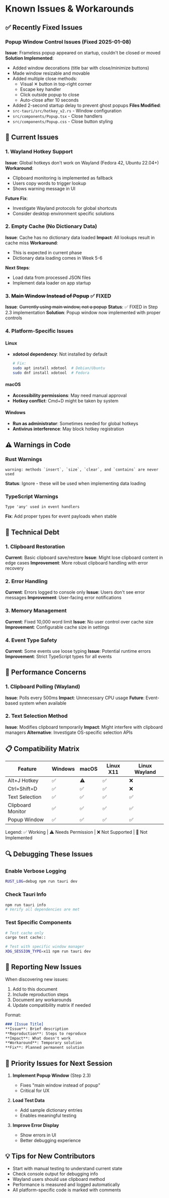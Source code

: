# Known Issues & Workarounds

## ✅ Recently Fixed Issues

### Popup Window Control Issues (Fixed 2025-01-08)
**Issue**: Frameless popup appeared on startup, couldn't be closed or moved
**Solution Implemented**:
- Added window decorations (title bar with close/minimize buttons)
- Made window resizable and movable
- Added multiple close methods:
  - Visual ✕ button in top-right corner
  - Escape key handler
  - Click outside popup to close
  - Auto-close after 10 seconds
- Added 2-second startup delay to prevent ghost popups
**Files Modified**:
- `src-tauri/src/hotkey_v2.rs` - Window configuration
- `src/components/Popup.tsx` - Close handlers
- `src/components/Popup.css` - Close button styling

## 🐛 Current Issues

### 1. Wayland Hotkey Support
**Issue**: Global hotkeys don't work on Wayland (Fedora 42, Ubuntu 22.04+)
**Workaround**: 
- Clipboard monitoring is implemented as fallback
- Users copy words to trigger lookup
- Shows warning message in UI

**Future Fix**: 
- Investigate Wayland protocols for global shortcuts
- Consider desktop environment specific solutions

### 2. Empty Cache (No Dictionary Data)
**Issue**: Cache has no dictionary data loaded
**Impact**: All lookups result in cache miss
**Workaround**: 
- This is expected in current phase
- Dictionary data loading comes in Week 5-6

**Next Steps**:
- Load data from processed JSON files
- Implement data loader on app startup

### 3. ~~Main Window Instead of Popup~~ ✅ FIXED
**Issue**: ~~Currently using main window, not a popup~~
**Status**: ✅ FIXED in Step 2.3 implementation
**Solution**: Popup window now implemented with proper controls

### 4. Platform-Specific Issues

#### Linux
- **xdotool dependency**: Not installed by default
  ```bash
  # Fix:
  sudo apt install xdotool  # Debian/Ubuntu
  sudo dnf install xdotool  # Fedora
  ```

#### macOS
- **Accessibility permissions**: May need manual approval
- **Hotkey conflict**: Cmd+D might be taken by system

#### Windows
- **Run as administrator**: Sometimes needed for global hotkeys
- **Antivirus interference**: May block hotkey registration

## ⚠️ Warnings in Code

### Rust Warnings
```
warning: methods `insert`, `size`, `clear`, and `contains` are never used
```
**Status**: Ignore - these will be used when implementing data loading

### TypeScript Warnings
```
Type 'any' used in event handlers
```
**Fix**: Add proper types for event payloads when stable

## 🔧 Technical Debt

### 1. Clipboard Restoration
**Current**: Basic clipboard save/restore
**Issue**: Might lose clipboard content in edge cases
**Improvement**: More robust clipboard handling with error recovery

### 2. Error Handling
**Current**: Errors logged to console only
**Issue**: Users don't see error messages
**Improvement**: User-facing error notifications

### 3. Memory Management
**Current**: Fixed 10,000 word limit
**Issue**: No user control over cache size
**Improvement**: Configurable cache size in settings

### 4. Event Type Safety
**Current**: Some events use loose typing
**Issue**: Potential runtime errors
**Improvement**: Strict TypeScript types for all events

## 🚨 Performance Concerns

### 1. Clipboard Polling (Wayland)
**Issue**: Polls every 500ms
**Impact**: Unnecessary CPU usage
**Future**: Event-based system when available

### 2. Text Selection Method
**Issue**: Modifies clipboard temporarily
**Impact**: Might interfere with clipboard managers
**Alternative**: Investigate OS-specific selection APIs

## 📋 Compatibility Matrix

| Feature | Windows | macOS | Linux X11 | Linux Wayland |
|---------|---------|--------|-----------|---------------|
| Alt+J Hotkey | ✅ | ⚠️ | ✅ | ❌ |
| Ctrl+Shift+D | ✅ | ✅ | ✅ | ❌ |
| Text Selection | ✅ | ✅ | ✅ | ✅ |
| Clipboard Monitor | ✅ | ✅ | ✅ | ✅ |
| Popup Window | ✅ | ✅ | ✅ | ✅ |

Legend: ✅ Working | ⚠️ Needs Permission | ❌ Not Supported | 🚧 Not Implemented

## 🔍 Debugging These Issues

### Enable Verbose Logging
```bash
RUST_LOG=debug npm run tauri dev
```

### Check Tauri Info
```bash
npm run tauri info
# Verify all dependencies are met
```

### Test Specific Components
```bash
# Test cache only
cargo test cache::

# Test with specific window manager
XDG_SESSION_TYPE=x11 npm run tauri dev
```

## 📝 Reporting New Issues

When discovering new issues:
1. Add to this document
2. Include reproduction steps
3. Document any workarounds
4. Update compatibility matrix if needed

Format:
```markdown
### [Issue Title]
**Issue**: Brief description
**Reproduction**: Steps to reproduce
**Impact**: What doesn't work
**Workaround**: Temporary solution
**Fix**: Planned permanent solution
```

## 🎯 Priority Issues for Next Session

1. **Implement Popup Window** (Step 2.3)
   - Fixes "main window instead of popup"
   - Critical for UX

2. **Load Test Data**
   - Add sample dictionary entries
   - Enables meaningful testing

3. **Improve Error Display**
   - Show errors in UI
   - Better debugging experience

## 💡 Tips for New Contributors

- Start with manual testing to understand current state
- Check console output for debugging info
- Wayland users should use clipboard method
- Performance is measured and logged automatically
- All platform-specific code is marked with comments